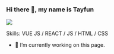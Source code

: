 ### Hi there 👋, my name is Tayfun
![](https://image.freepik.com/free-vector/technology-futuristic-digital-banner-with-hud-element_1017-26316.jpg)


Skills: VUE JS / REACT / JS / HTML / CSS

- 🔭 I’m currently working on this page. 




